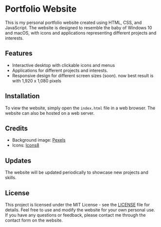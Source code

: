 # Portfolio Website

This is my personal portfolio website created using HTML, CSS, and JavaScript. The website is designed to resemble the baby of Windows 10 and macOS, with icons and applications representing different projects and interests.

## Features

- Interactive desktop with clickable icons and menus
- Applications for different projects and interests.
- Responsive design for different screen sizes (soon). now best result is with 1,920 x 1,080 pixels

## Installation

To view the website, simply open the `index.html` file in a web browser. The website can also be hosted on a web server.

## Credits

- Background image: [Pexels](https://www.pexels.com/photo/green-tree-268533/)
- Icons: [Icons8](https://icons8.com/)

## Updates

The website will be updated periodically to showcase new projects and skills.

## License

This project is licensed under the MIT License - see the [LICENSE](LICENSE) file for details.
Feel free to use and modify the website for your own personal use. If you have any questions or feedback, please contact me through the contact form on the website.

